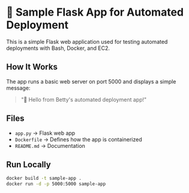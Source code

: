 # 🚀 Sample Flask App for Automated Deployment

This is a simple Flask web application used for testing automated deployments with Bash, Docker, and EC2.

## How It Works
The app runs a basic web server on port 5000 and displays a simple message:
> "🚀 Hello from Betty's automated deployment app!"

## Files
- `app.py` → Flask web app
- `Dockerfile` → Defines how the app is containerized
- `README.md` → Documentation

## Run Locally
```bash
docker build -t sample-app .
docker run -d -p 5000:5000 sample-app
